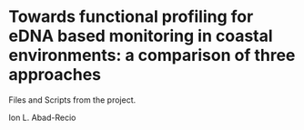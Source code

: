 # Towards functional profiling for eDNA based monitoring in coastal environments: a comparison of three approaches

Files and Scripts from the project.

Ion L. Abad-Recio
